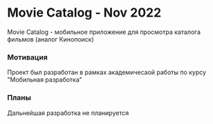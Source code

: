 # Movie Catalog - Nov 2022
Movie Catalog - мобильное приложение для просмотра каталога фильмов (аналог Кинопоиск)
### Мотивация
Проект был разработан в рамках академичесаой работы по курсу "Мобильная разработка"
### Планы
Дальнейшая разработка не планируется
